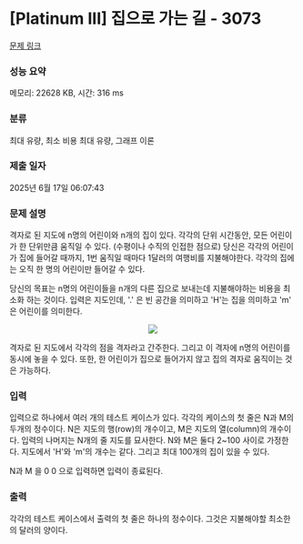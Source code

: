 # [Platinum III] 집으로 가는 길 - 3073 

[문제 링크](https://www.acmicpc.net/problem/3073) 

### 성능 요약

메모리: 22628 KB, 시간: 316 ms

### 분류

최대 유량, 최소 비용 최대 유량, 그래프 이론

### 제출 일자

2025년 6월 17일 06:07:43

### 문제 설명

<p>격자로 된 지도에 n명의 어린이와 n개의 집이 있다. 각각의 단위 시간동안, 모든 어린이가 한 단위만큼 움직일 수 있다. (수평이나 수직의 인접한 점으로) 당신은 각각의 어린이가 집에 들어갈 때까지, 1번 움직일 때마다 1달러의 여행비를 지불해야한다. 각각의 집에는 오직 한 명의 어린이만 들어갈 수 있다. </p>

<p>당신의 목표는 n명의 어린이들을 n개의 다른 집으로 보내는데 지불해야하는 비용을 최소화 하는 것이다. 입력은 지도인데, '.' 은 빈 공간을 의미하고 'H'는 집을 의미하고 'm' 은 어린이를 의미한다.</p>

<p style="text-align:center"><img src="https://onlinejudgeimages.s3-ap-northeast-1.amazonaws.com/userupload/ssilb4/20160211/e301c27aa0276f6afe17860e8e6e0b8e.png"></p>

<p>격자로 된 지도에서 각각의 점을 격자라고 간주한다. 그리고 이 격자에 n명의 어린이를 동시에 놓을 수 있다. 또한, 한 어린이가 집으로 들어가지 않고 집의 격자로 움직이는 것은 가능하다.</p>

### 입력 

 <p>입력으로 하나에서 여러 개의 테스트 케이스가 있다. 각각의 케이스의 첫 줄은 N과 M의 두개의 정수이다. N은 지도의 행(row)의 개수이고, M은 지도의 열(column)의 개수이다. 입력의 나머지는 N개의 줄 지도를 묘사한다. N와 M은 둘다 2~100 사이로 가정한다. 지도에서 'H'와 'm'의 개수는 같다. 그리고 최대 100개의 집이 있을 수 있다.</p>

<p>N과 M 을 0 0 으로 입력하면 입력이 종료된다.</p>

### 출력 

 <p>각각의 테스트 케이스에서 출력의 첫 줄은 하나의 정수이다. 그것은 지불해야할 최소한의 달러의 양이다.</p>

